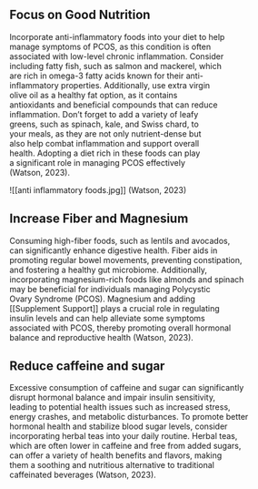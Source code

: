 ## Focus on Good Nutrition


Incorporate anti-inflammatory foods into your diet to help  
manage symptoms of PCOS, as this condition is often  
associated with low-level chronic inflammation. Consider  
including fatty fish, such as salmon and mackerel, which  
are rich in omega-3 fatty acids known for their anti-  
inflammatory properties. Additionally, use extra virgin  
olive oil as a healthy fat option, as it contains  
antioxidants and beneficial compounds that can reduce  
inflammation. Don’t forget to add a variety of leafy  
greens, such as spinach, kale, and Swiss chard, to  
your meals, as they are not only nutrient-dense but  
also help combat inflammation and support overall  
health. Adopting a diet rich in these foods can play  
a significant role in managing PCOS effectively  
(Watson, 2023).

![[anti inflammatory foods.jpg]]
(Watson, 2023)  

## Increase Fiber and Magnesium

Consuming high-fiber foods, such as lentils and avocados,  
can significantly enhance digestive health. Fiber aids in  
promoting regular bowel movements, preventing constipation,  
and fostering a healthy gut microbiome. Additionally,  
incorporating magnesium-rich foods like almonds and spinach   
may be beneficial for individuals managing Polycystic  
Ovary Syndrome (PCOS). Magnesium and adding  
[[Supplement Support]] plays a crucial role in regulating  
insulin levels and can help alleviate some symptoms  
associated with PCOS, thereby promoting overall hormonal  
balance and reproductive health (Watson, 2023).

## Reduce caffeine and sugar

Excessive consumption of caffeine and sugar can significantly  
disrupt hormonal balance and impair insulin sensitivity,  
leading to potential health issues such as increased stress,  
energy crashes, and metabolic disturbances. To promote better  
hormonal health and stabilize blood sugar levels, consider  
incorporating herbal teas into your daily routine. Herbal teas,  
which are often lower in caffeine and free from added sugars,  
can offer a variety of health benefits and flavors, making  
them a soothing and nutritious alternative to traditional  
caffeinated beverages (Watson, 2023).

